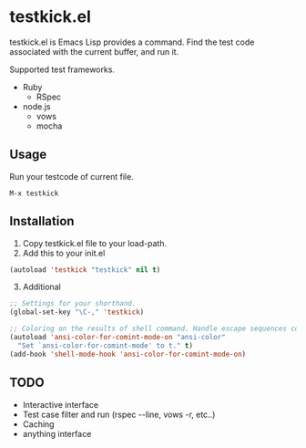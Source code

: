 # testkick.el

testkick.el is Emacs Lisp provides a command.
Find the test code associated with the current buffer, and run it.

Supported test frameworks.
* Ruby
  * RSpec
* node.js
  * vows
  * mocha

## Usage

Run your testcode of current file.
```
M-x testkick
```

## Installation

1. Copy testkick.el file to your load-path.
2. Add this to your init.el 
```cl
(autoload 'testkick "testkick" nil t)
```
3. Additional
```cl
;; Settings for your shorthand.
(global-set-key "\C-," 'testkick)

;; Coloring on the results of shell command. Handle escape sequences correctly
(autoload 'ansi-color-for-comint-mode-on "ansi-color"
  "Set `ansi-color-for-comint-mode' to t." t)
(add-hook 'shell-mode-hook 'ansi-color-for-comint-mode-on)
```

## TODO
* Interactive interface
* Test case filter and run (rspec --line, vows -r, etc..)
* Caching
* anything interface

